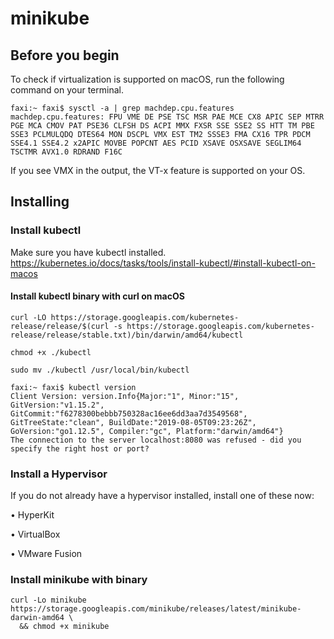 # minikube

## Before you begin

To check if virtualization is supported on macOS, run the following command on your terminal.

```
faxi:~ faxi$ sysctl -a | grep machdep.cpu.features
machdep.cpu.features: FPU VME DE PSE TSC MSR PAE MCE CX8 APIC SEP MTRR PGE MCA CMOV PAT PSE36 CLFSH DS ACPI MMX FXSR SSE SSE2 SS HTT TM PBE SSE3 PCLMULQDQ DTES64 MON DSCPL VMX EST TM2 SSSE3 FMA CX16 TPR PDCM SSE4.1 SSE4.2 x2APIC MOVBE POPCNT AES PCID XSAVE OSXSAVE SEGLIM64 TSCTMR AVX1.0 RDRAND F16C
```

If you see VMX in the output, the VT-x feature is supported on your OS.

## Installing

### Install kubectl
Make sure you have kubectl installed. 
https://kubernetes.io/docs/tasks/tools/install-kubectl/#install-kubectl-on-macos

#### Install kubectl binary with curl on macOS

```
curl -LO https://storage.googleapis.com/kubernetes-release/release/$(curl -s https://storage.googleapis.com/kubernetes-release/release/stable.txt)/bin/darwin/amd64/kubectl
```
```
chmod +x ./kubectl
```

```
sudo mv ./kubectl /usr/local/bin/kubectl
```

```
faxi:~ faxi$ kubectl version
Client Version: version.Info{Major:"1", Minor:"15", GitVersion:"v1.15.2", GitCommit:"f6278300bebbb750328ac16ee6dd3aa7d3549568", GitTreeState:"clean", BuildDate:"2019-08-05T09:23:26Z", GoVersion:"go1.12.5", Compiler:"gc", Platform:"darwin/amd64"}
The connection to the server localhost:8080 was refused - did you specify the right host or port?
```


### Install a Hypervisor
If you do not already have a hypervisor installed, install one of these now:

• HyperKit

• VirtualBox

• VMware Fusion

### Install minikube with binary

```
curl -Lo minikube https://storage.googleapis.com/minikube/releases/latest/minikube-darwin-amd64 \
  && chmod +x minikube
```




